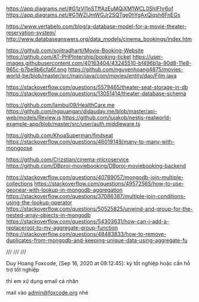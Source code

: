 https://app.diagrams.net/#G1zVI1nSTffAzEuMQjXM1WCL0ShIFhr6of
https://app.diagrams.net/#G1WZIJmWGJr2SQTge0hYgAxQiqsh6FnEGs

https://www.vertabelo.com/blog/a-database-model-for-a-movie-theater-reservation-system/
http://www.databaseanswers.org/data_models/cinema_bookings/index.htm

https://github.com/sojitradharti/Movie-Booking-Website
https://github.com/AT-PHPIntership/booking-ticket
https://user-images.githubusercontent.com/40163404/43245510-bf496b1a-90d8-11e8-965c-b7be9b6cfa6f.png
https://github.com/nguyenhoang4875/movies-world-be/blob/master/src/main/java/com/movies/entity/dao/Film.java

https://stackoverflow.com/questions/5579465/theater-seat-storage-in-db
https://stackoverflow.com/questions/13051414/theater-database-schema

https://github.com/lambui09/HealthCare.me
https://github.com/ngquangan/didauday.me/blob/master/api-web/models/Review.js
https://github.com/lujakob/nestjs-realworld-example-app/blob/master/src/user/auth.middleware.ts

https://github.com/KhoaSuperman/findseat
https://stackoverflow.com/questions/46019149/many-to-many-with-mongoose

https://github.com/Crizstian/cinema-microservice
https://github.com/DBproj-moviebooking/DBproj-moviebooking-backend

https://stackoverflow.com/questions/40789057/mongodb-join-multiple-collections
https://stackoverflow.com/questions/49572565/how-to-use-geonear-with-lookup-in-mongodb-aggregation
https://stackoverflow.com/questions/37086387/multiple-join-conditions-using-the-lookup-operator
https://stackoverflow.com/questions/50525825/unwind-and-group-for-the-nested-array-objects-in-mongodb
https://stackoverflow.com/questions/54303631/how-can-i-add-a-replaceroot-to-my-aggregate-group-function
https://stackoverflow.com/questions/48483833/how-to-remove-duplicates-from-mongodb-and-keeping-unique-data-using-aggregate-fu

///
///
///

Duy Hoang Foxcode, [Sep 16, 2020 at 09:12:45]:
ký tốt nghiệp hoặc cần hỗ trợ tốt nghiệp

thì em xử dụng email cá nhân

mail vào admin@foxcode.org nhé